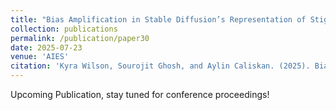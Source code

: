 ```yaml
---
title: "Bias Amplification in Stable Diffusion’s Representation of Stigma Through Skin Tones and Their Homogeneity"
collection: publications
permalink: /publication/paper30
date: 2025-07-23
venue: 'AIES'
citation: 'Kyra Wilson, Sourojit Ghosh, and Aylin Caliskan. (2025). Bias Amplification in Stable Diffusion’s Representation of Stigma Through Skin Tones and Their Homogeneity. Upcoming Publication, AI, Ethics and Society.'
---
```


Upcoming Publication, stay tuned for conference proceedings!
